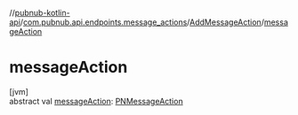 //[pubnub-kotlin-api](../../../index.md)/[com.pubnub.api.endpoints.message_actions](../index.md)/[AddMessageAction](index.md)/[messageAction](message-action.md)

# messageAction

[jvm]\
abstract val [messageAction](message-action.md): [PNMessageAction](../../../../../pubnub-kotlin/pubnub-kotlin-core-api/pubnub-kotlin-core-api/com.pubnub.api.models.consumer.message_actions/-p-n-message-action/index.md)
